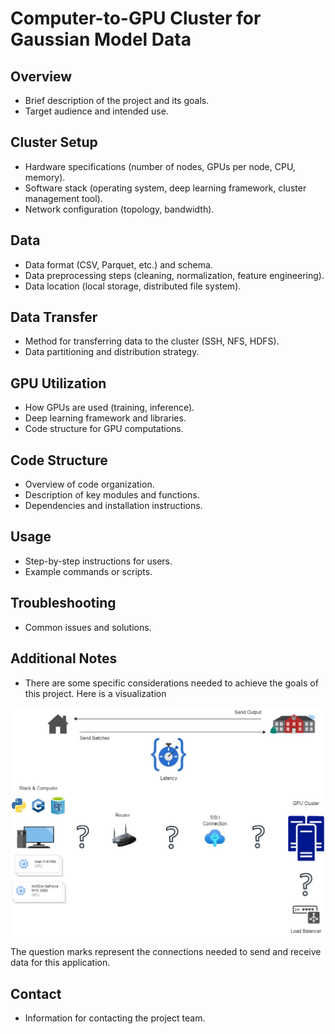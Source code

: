 # Computer-to-GPU Cluster for Gaussian Model Data

## Overview
* Brief description of the project and its goals.
* Target audience and intended use.

## Cluster Setup
* Hardware specifications (number of nodes, GPUs per node, CPU, memory).
* Software stack (operating system, deep learning framework, cluster management tool).
* Network configuration (topology, bandwidth).

## Data
* Data format (CSV, Parquet, etc.) and schema.
* Data preprocessing steps (cleaning, normalization, feature engineering).
* Data location (local storage, distributed file system).

## Data Transfer
* Method for transferring data to the cluster (SSH, NFS, HDFS).
* Data partitioning and distribution strategy.

## GPU Utilization
* How GPUs are used (training, inference).
* Deep learning framework and libraries.
* Code structure for GPU computations.

## Code Structure
* Overview of code organization.
* Description of key modules and functions.
* Dependencies and installation instructions.

## Usage
* Step-by-step instructions for users.
* Example commands or scripts.

## Troubleshooting
* Common issues and solutions.

## Additional Notes
* There are some specific considerations needed to achieve the goals of this project. Here is a visualization

![Flowchart of Project](smaAppFlowchart.jpg)

The question marks represent the connections needed to send and receive data for this application. 

## Contact
* Information for contacting the project team.
